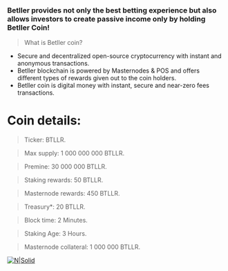 ### Betller provides not only the best betting experience but also allows investors to create passive income  only by holding Betller Coin!  


> What is Betller coin?

- Secure and decentralized open-source cryptocurrency with instant and anonymous transactions. 
- Betller blockchain is powered by Masternodes &  POS and offers different types of rewards given out to the coin holders. 
- Betller coin is digital money with instant, secure and near-zero fees transactions.


# Coin details:

> Ticker: BTLLR.

> Max supply: 1 000 000 000 BTLLR.

> Premine: 30 000 000 BTLLR.

> Staking rewards: 50 BTLLR.

> Masternode rewards: 450 BTLLR.

> Treasury*: 20 BTLLR.

> Block time: 2 Minutes.

> Staking Age: 3 Hours.

> Masternode collateral: 1 000 000 BTLLR.

[![N|Solid](https://i.imgur.com/jdkiMDF.png)](https://betller.io)
